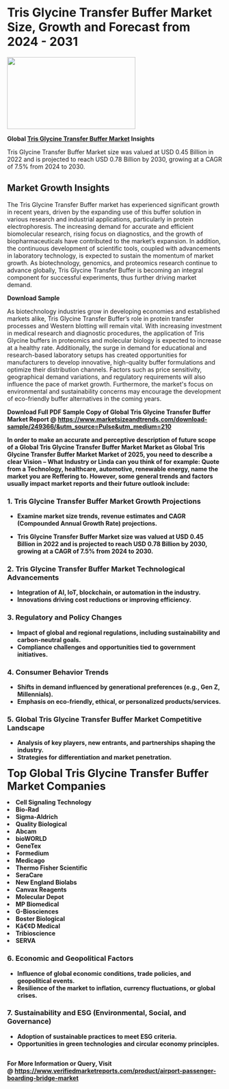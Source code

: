 <H1>Tris Glycine Transfer Buffer Market Size, Growth and Forecast from 2024 - 2031</H1><img class="aligncenter size-medium wp-image-584254" src="https://thirdeyenews.in/wp-content/uploads/2024/09/Global-Market-Research-300x168.jpeg" alt="" width="300" height="168" /><p><strong>Global&nbsp;<a href="https://www.marketsizeandtrends.com/download-sample/249366/&amp;utm_source=Pulse&amp;utm_medium=210">Tris Glycine Transfer Buffer Market</a> Insights</strong></p><p>Tris Glycine Transfer Buffer Market size was valued at USD 0.45 Billion in 2022 and is projected to reach USD 0.78 Billion by 2030, growing at a CAGR of 7.5% from 2024 to 2030.</p><p><h2>Market Growth Insights</h2> <p>The Tris Glycine Transfer Buffer market has experienced significant growth in recent years, driven by the expanding use of this buffer solution in various research and industrial applications, particularly in protein electrophoresis. The increasing demand for accurate and efficient biomolecular research, rising focus on diagnostics, and the growth of biopharmaceuticals have contributed to the market’s expansion. In addition, the continuous development of scientific tools, coupled with advancements in laboratory technology, is expected to sustain the momentum of market growth. As biotechnology, genomics, and proteomics research continue to advance globally, Tris Glycine Transfer Buffer is becoming an integral component for successful experiments, thus further driving market demand.</p> <p><strong>Download Sample</strong></p> <p>As biotechnology industries grow in developing economies and established markets alike, Tris Glycine Transfer Buffer’s role in protein transfer processes and Western blotting will remain vital. With increasing investment in medical research and diagnostic procedures, the application of Tris Glycine buffers in proteomics and molecular biology is expected to increase at a healthy rate. Additionally, the surge in demand for educational and research-based laboratory setups has created opportunities for manufacturers to develop innovative, high-quality buffer formulations and optimize their distribution channels. Factors such as price sensitivity, geographical demand variations, and regulatory requirements will also influence the pace of market growth. Furthermore, the market's focus on environmental and sustainability concerns may encourage the development of eco-friendly buffer alternatives in the coming years. <p><strong></p><p><span class=""><strong>Download Full PDF Sample Copy of Global Tris Glycine Transfer Buffer Market Report</strong> @ <a href="https://www.marketsizeandtrends.com/download-sample/249366/&amp;utm_source=Pulse&amp;utm_medium=210" target="_blank">https://www.marketsizeandtrends.com/download-sample/249366/&amp;utm_source=Pulse&amp;utm_medium=210</a></span></p><p>In order to make an accurate and perceptive description of future scope of a Global&nbsp;Tris Glycine Transfer Buffer Market Market as Global&nbsp;Tris Glycine Transfer Buffer Market Market of 2025, you need to describe a clear Vision &ndash; What Industry or Linda can you think of for example: Quote from a Technology, healthcare, automotive, renewable energy, name the market you are Reffering to. However, some general trends and factors usually impact market reports and their future outlook include:</p><h3>1.&nbsp;<strong>Tris Glycine Transfer Buffer Market Growth Projections</strong></h3><ul><li>Examine market size trends, revenue estimates and CAGR (Compounded Annual Growth Rate) projections.</li><li><p>Tris Glycine Transfer Buffer Market size was valued at USD 0.45 Billion in 2022 and is projected to reach USD 0.78 Billion by 2030, growing at a CAGR of 7.5% from 2024 to 2030.</p></li></ul><h3>2.&nbsp;<strong>Tris Glycine Transfer Buffer Market Technological Advancements</strong></h3><ul><li>Integration of AI, IoT, blockchain, or automation in the industry.</li><li>Innovations driving cost reductions or improving efficiency.</li></ul><h3>3.&nbsp;<strong>Regulatory and Policy Changes</strong></h3><ul><li>Impact of global and regional regulations, including sustainability and carbon-neutral goals.</li><li>Compliance challenges and opportunities tied to government initiatives.</li></ul><h3>4.&nbsp;<strong>Consumer Behavior Trends</strong></h3><ul><li>Shifts in demand influenced by generational preferences (e.g., Gen Z, Millennials).</li><li>Emphasis on eco-friendly, ethical, or personalized products/services.</li></ul><h3>5.&nbsp;<strong>Global Tris Glycine Transfer Buffer Market Competitive Landscape</strong></h3><ul><li>Analysis of key players, new entrants, and partnerships shaping the industry.</li><li>Strategies for differentiation and market penetration.</li></ul><p data-pm-slice="1 1 []"><span style="color: inherit; font-family: inherit; font-size: 25px;">Top Global Tris Glycine Transfer Buffer Market Companies</span></p><div class="" data-test-id=""><p><li>Cell Signaling Technology</li><li> Bio-Rad</li><li> Sigma-Aldrich</li><li> Quality Biological</li><li> Abcam</li><li> bioWORLD</li><li> GeneTex</li><li> Formedium</li><li> Medicago</li><li> Thermo Fisher Scientific</li><li> SeraCare</li><li> New England Biolabs</li><li> Canvax Reagents</li><li> Molecular Depot</li><li> MP Biomedical</li><li> G-Biosciences</li><li> Boster Biological</li><li> Kâ€¢D Medical</li><li> Tribioscience</li><li> SERVA</li></p></div><h3>6.&nbsp;<strong>Economic and Geopolitical Factors</strong></h3><ul><li>Influence of global economic conditions, trade policies, and geopolitical events.</li><li>Resilience of the market to inflation, currency fluctuations, or global crises.</li></ul><h3>7.&nbsp;<strong>Sustainability and ESG (Environmental, Social, and Governance)</strong></h3><ul><li>Adoption of sustainable practices to meet ESG criteria.</li><li>Opportunities in green technologies and circular economy principles.</li></ul><h2><strong style="font-size: 14px;">For More Information or Query, Visit @&nbsp;</strong><a style="background-color: #ffffff; font-size: 14px;" href="https://www.marketsizeandtrends.com/report/tris-glycine-transfer-buffer-market/" target="_blank">https://www.verifiedmarketreports.com/product/airport-passenger-boarding-bridge-market</a></h2>
